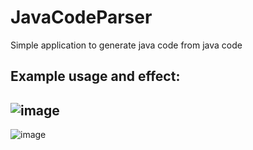 # JavaCodeParser
Simple application to generate java code from java code

## Example usage and effect:
![image](https://user-images.githubusercontent.com/61599048/162847397-484f4330-b626-4435-a3d4-ebfabc41c059.png)
---
![image](https://user-images.githubusercontent.com/61599048/162847489-08867f28-c055-47d5-affe-e054da9f4b04.png)

